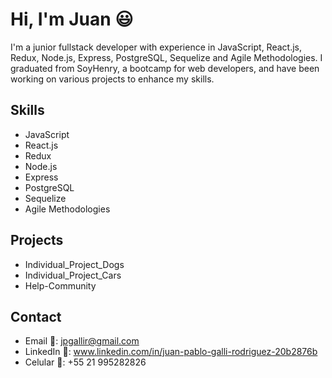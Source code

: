 # Hi, I'm Juan 😃


<!--
**JuanPGalli/JuanPGalli** is a ✨ _special_ ✨ repository because its `README.md` (this file) appears on your GitHub profile.

Here are some ideas to get you started:

- 🔭 I’m currently working on ...
- 🌱 I’m currently learning ...
- 👯 I’m looking to collaborate on ...
- 🤔 I’m looking for help with ...
- 💬 Ask me about ...
- 📫 How to reach me: ...
- 😄 Pronouns: ...
- ⚡ Fun fact: ...
-->

I'm a junior fullstack developer with experience in JavaScript, React.js, Redux, Node.js, Express, PostgreSQL, Sequelize and Agile Methodologies. I graduated from SoyHenry, a bootcamp for web developers, and have been working on various projects to enhance my skills.

Skills
------------
- JavaScript
- React.js
- Redux
- Node.js
- Express
- PostgreSQL
- Sequelize
- Agile Methodologies

Projects
-----------
- Individual_Project_Dogs
- Individual_Project_Cars
- Help-Community

Contact
-----------------------
- Email 📩: jpgallir@gmail.com
- LinkedIn 💼: www.linkedin.com/in/juan-pablo-galli-rodriguez-20b2876b
- Celular 📱: +55 21 995282826
